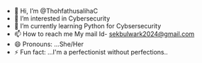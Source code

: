 - 👋 Hi, I’m @ThohfathusalihaC
- 👀 I’m interested in Cybersecurity 
- 🌱 I’m currently learning Python for Cybsersecurity
- 📫 How to reach me My mail Id- sekbulwark2024@gmail.com
- 😄 Pronouns: ...She/Her
- ⚡ Fun fact: ...I'm a perfectionist without perfections..

<!---
ThohfathusalihaC/ThohfathusalihaC is a ✨ special ✨ repository because its `README.md` (this file) appears on your GitHub profile.
You can click the Preview link to take a look at your changes.
--->
